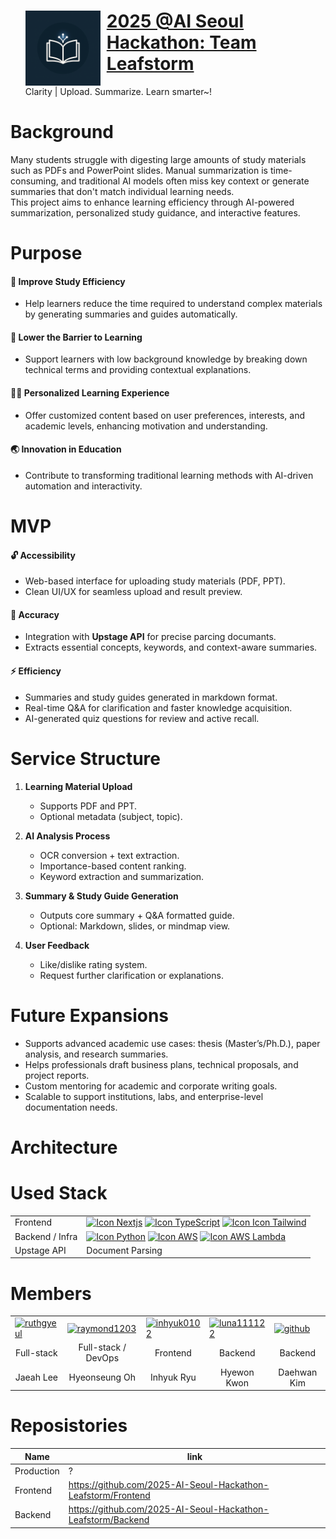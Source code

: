 <div id="toc">
  <ul align="left" style="list-style: none">
    <summary>
      <img width="120" height="120" align="left" style="float: left; align-content: center; margin: 0 10px 0 0;" alt="Leafstorm" src="https://github.com/2025-AI-Seoul-Hackathon-Leafstorm/.github/blob/main/Icon.png" href="/"/>
      <h1><a href="/">2025 @AI Seoul Hackathon: Team Leafstorm</a></h1>
      <p>Clarity | Upload. Summarize. Learn smarter~!<br/></p>
    </summary>
  </ul>
</div>

# Background
Many students struggle with digesting large amounts of study materials such as PDFs and PowerPoint slides. Manual summarization is time-consuming, and traditional AI models often miss key context or generate summaries that don't match individual learning needs.  
This project aims to enhance learning efficiency through AI-powered summarization, personalized study guidance, and interactive features.

# Purpose
#### 🤔 Improve Study Efficiency  
- Help learners reduce the time required to understand complex materials by generating summaries and guides automatically.
#### 🙏 Lower the Barrier to Learning  
- Support learners with low background knowledge by breaking down technical terms and providing contextual explanations.
#### 👩‍🎓 Personalized Learning Experience  
- Offer customized content based on user preferences, interests, and academic levels, enhancing motivation and understanding.
#### 🌏 Innovation in Education  
- Contribute to transforming traditional learning methods with AI-driven automation and interactivity.

# MVP
#### 🔓 Accessibility
- Web-based interface for uploading study materials (PDF, PPT).
- Clean UI/UX for seamless upload and result preview.
#### 🎯 Accuracy
- Integration with **Upstage API** for precise parcing documants.
- Extracts essential concepts, keywords, and context-aware summaries.
#### ⚡ Efficiency
- Summaries and study guides generated in markdown format.
- Real-time Q&A for clarification and faster knowledge acquisition.
- AI-generated quiz questions for review and active recall.

# Service Structure
1. **Learning Material Upload**
   - Supports PDF and PPT.
   - Optional metadata (subject, topic).

2. **AI Analysis Process**
   - OCR conversion + text extraction.
   - Importance-based content ranking.
   - Keyword extraction and summarization.

3. **Summary & Study Guide Generation**
   - Outputs core summary + Q&A formatted guide.
   - Optional: Markdown, slides, or mindmap view.

4. **User Feedback**
   - Like/dislike rating system.
   - Request further clarification or explanations.

# Future Expansions
- Supports advanced academic use cases: thesis (Master’s/Ph.D.), paper analysis, and research summaries.
- Helps professionals draft business plans, technical proposals, and project reports.
- Custom mentoring for academic and corporate writing goals.
- Scalable to support institutions, labs, and enterprise-level documentation needs.


# Architecture

# Used Stack
<table>
  <tr>
    <td>Frontend</td>
    <td>
      <a href="https://nextjs.org/"><img height="48px" width="48px" alt="Icon Nextjs" src="https://skillicons.dev/icons?i=nextjs"/></a>
      <a href="https://www.typescriptlang.org/"><img height="48px" width="48px" alt="Icon TypeScript" src="https://skillicons.dev/icons?i=ts"/></a>
      <a href="https://tailwindcss.com/"><img height="48px" width="48px" alt="Icon Icon Tailwind" src="https://skillicons.dev/icons?i=tailwind"/></a>
    </td>
  </tr>
  <tr>
    <td>Backend / Infra</td>
    <td>
      <a href="https://www.python.org/"><img height="48px" width="48px" alt="Icon Python" src="https://skillicons.dev/icons?i=py"/></a>
      <a href="https://aws.amazon.com/"><img height="26px" alt="Icon AWS" src="https://img.shields.io/badge/Amazon_AWS-232F3E?style=for-the-badge&logo=amazon-aws&logoColor=white"/></a>
      <a href="https://aws.amazon.com/"><img height="26px" alt="Icon AWS Lambda" src="https://img.shields.io/badge/AWS%20Lambda-FF9900?style=for-the-badge&logo=AWS%20Lambda&logoColor=white"/></a>
    </td>
  </tr>
   <tr>
    <td>Upstage API</td>
    <td>
      <a>Document Parsing</a>
    </td>
  </tr>
</table>

# Members
<table>
      <tr>
        <td><a href="https://github.com/ruthgyeul"><img width="150" height="150" align="center" alt="ruthgyeul" src="https://avatars.githubusercontent.com/ruthgyeul"></a></td>
        <td><a href="https://github.com/raymond1203"><img width="150" height="150" align="center" alt="raymond1203" src="https://avatars.githubusercontent.com/raymond1203"></a></td>
        <td><a href="https://github.com/inhyuk0102"><img width="150" height="150" align="center" alt="inhyuk0102" src="https://avatars.githubusercontent.com/inhyuk0102"></a></td>
        <td><a href="https://github.com/luna111122"><img width="150" height="150" align="center" alt="luna111122" src="https://avatars.githubusercontent.com/luna111122"></a></td>
        <td><a href="https://github.com/github"><img width="150" height="150" align="center" alt="github" src="https://avatars.githubusercontent.com/github"></a></td>
      </tr>
      <tr>
        <td align="center">Full-stack</td>
        <td align="center">Full-stack / DevOps</td>
        <td align="center">Frontend</td>
        <td align="center">Backend</td>
        <td align="center">Backend</td>
      </tr>
      <tr>
        <td align="center">Jaeah Lee</td>
        <td align="center">Hyeonseung Oh</td>
        <td align="center">Inhyuk Ryu</td>
        <td align="center">Hyewon Kwon</td>
        <td align="center">Daehwan Kim</td>
      </tr>
</table>

# Reposistories
|Name|link|
|---|---|
|Production|?|
|Frontend|https://github.com/2025-AI-Seoul-Hackathon-Leafstorm/Frontend|
|Backend|https://github.com/2025-AI-Seoul-Hackathon-Leafstorm/Backend|
